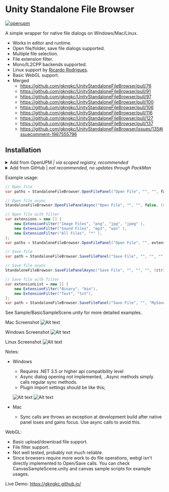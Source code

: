 # Unity Standalone File Browser
[![openupm](https://img.shields.io/npm/v/io.github.gkngkc.unity-standalone-file-browser?label=openupm&registry_uri=https://package.openupm.com)](https://openupm.com/packages/io.github.gkngkc.unity-standalone-file-browser/)

A simple wrapper for native file dialogs on Windows/Mac/Linux.

- Works in editor and runtime.
- Open file/folder, save file dialogs supported.
- Multiple file selection.
- File extension filter.
- Mono/IL2CPP backends supported.
- Linux support by [Ricardo Rodrigues](https://github.com/RicardoEPRodrigues).
- Basic WebGL support.
- Merged
  - https://github.com/gkngkc/UnityStandaloneFileBrowser/pull/76
  - https://github.com/gkngkc/UnityStandaloneFileBrowser/pull/91
  - https://github.com/gkngkc/UnityStandaloneFileBrowser/pull/97
  - https://github.com/gkngkc/UnityStandaloneFileBrowser/pull/100
  - https://github.com/gkngkc/UnityStandaloneFileBrowser/pull/106
  - https://github.com/gkngkc/UnityStandaloneFileBrowser/pull/116 
  - https://github.com/gkngkc/UnityStandaloneFileBrowser/pull/127
  - https://github.com/gkngkc/UnityStandaloneFileBrowser/pull/137
  - https://github.com/gkngkc/UnityStandaloneFileBrowser/issues/135#issuecomment-1987555796

## Installation

<details>
<summary>Add from OpenUPM <em>| via scoped registry, recommended</em></summary>

To add OpenUPM to your project:

- open `Edit/Project Settings/Package Manager`
- add a new Scoped Registry:
```
Name: OpenUPM
URL:  https://package.openupm.com/
Scope(s): io.github.gkngkc.unity-standalone-file-browser
```
- click <kbd>Save</kbd>
- open Package Manager
- Select ``My Registries`` in dropdown top left
- Select ``Unity Standalone File Browser`` and click ``Install``
</details>

<details>
<summary>Add from GitHub | <em>not recommended, no updates through PackMan</em></summary>

You can also add it directly from GitHub on Unity 2019.4+. Note that you won't be able to receive updates through Package Manager this way, you'll have to update manually.

- open Package Manager
- click <kbd>+</kbd>
- select <kbd>Add from Git URL</kbd>
- paste `https://github.com/shiena/UnityStandaloneFileBrowser.git?path=Packages/StandaloneFileBrowser#upm`
- click <kbd>Add</kbd>
</details>


Example usage:

```csharp
// Open file
var paths = StandaloneFileBrowser.OpenFilePanel("Open File", "", "", false);

// Open file async
StandaloneFileBrowser.OpenFilePanelAsync("Open File", "", "", false, (string[] paths) => {  });

// Open file with filter
var extensions = new [] {
    new ExtensionFilter("Image Files", "png", "jpg", "jpeg" ),
    new ExtensionFilter("Sound Files", "mp3", "wav" ),
    new ExtensionFilter("All Files", "*" ),
};
var paths = StandaloneFileBrowser.OpenFilePanel("Open File", "", extensions, true);

// Save file
var path = StandaloneFileBrowser.SaveFilePanel("Save File", "", "", "");

// Save file async
StandaloneFileBrowser.SaveFilePanelAsync("Save File", "", "", "", (string path) => {  });

// Save file with filter
var extensionList = new [] {
    new ExtensionFilter("Binary", "bin"),
    new ExtensionFilter("Text", "txt"),
};
var path = StandaloneFileBrowser.SaveFilePanel("Save File", "", "MySaveFile", extensionList);
```
See Sample/BasicSampleScene.unity for more detailed examples.

Mac Screenshot
![Alt text](/Images/sfb_mac.jpg?raw=true "Mac")

Windows Screenshot
![Alt text](/Images/sfb_win.jpg?raw=true "Win")

Linux Screenshot
![Alt text](/Images/sfb_linux.jpg?raw=true "Win")

Notes:
- Windows
    * Requires .NET 3.5 or higher api compatibility level 
    * Async dialog opening not implemented, ..Async methods simply calls regular sync methods.
    * Plugin import settings should be like this;
    
    ![Alt text](/Images/win_import_1.jpg?raw=true "Plugin Import Ookii") ![Alt text](/Images/win_import_2.jpg?raw=true "Plugin Import System.Forms")
    
- Mac
    * Sync calls are throws an exception at development build after native panel loses and gains focus. Use async calls to avoid this.

WebGL:
 - Basic upload/download file support.
 - File filter support.
 - Not well tested, probably not much reliable.
 - Since browsers require more work to do file operations, webgl isn't directly implemented to Open/Save calls. You can check CanvasSampleScene.unity and canvas sample scripts for example usages.
 
 Live Demo: https://gkngkc.github.io/
